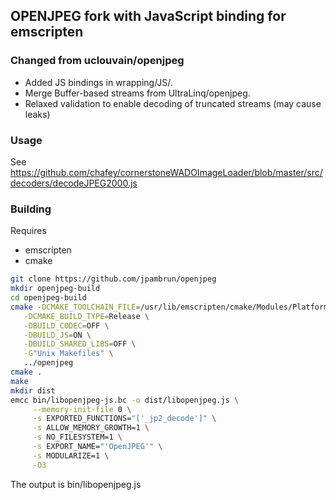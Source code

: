 ## OPENJPEG fork with JavaScript binding for emscripten

### Changed from uclouvain/openjpeg

* Added JS bindings in wrapping/JS/.
* Merge Buffer-based streams from UltraLinq/openjpeg.
* Relaxed validation to enable decoding of truncated streams (may cause leaks)


### Usage

See https://github.com/chafey/cornerstoneWADOImageLoader/blob/master/src/decoders/decodeJPEG2000.js

### Building

Requires 
* emscripten
* cmake

```bash
git clone https://github.com/jpambrun/openjpeg
mkdir openjpeg-build
cd openjpeg-build
cmake -DCMAKE_TOOLCHAIN_FILE=/usr/lib/emscripten/cmake/Modules/Platform/Emscripten.cmake \
   -DCMAKE_BUILD_TYPE=Release \
   -DBUILD_CODEC=OFF \
   -DBUILD_JS=ON \
   -DBUILD_SHARED_LIBS=OFF \
   -G"Unix Makefiles" \
   ../openjpeg
cmake .
make
mkdir dist
emcc bin/libopenjpeg-js.bc -o dist/libopenjpeg.js \
     --memory-init-file 0 \
     -s EXPORTED_FUNCTIONS="['_jp2_decode']" \
     -s ALLOW_MEMORY_GROWTH=1 \
     -s NO_FILESYSTEM=1 \
     -s EXPORT_NAME="'OpenJPEG'" \
     -s MODULARIZE=1 \
     -O3
```

The output is bin/libopenjpeg.js
